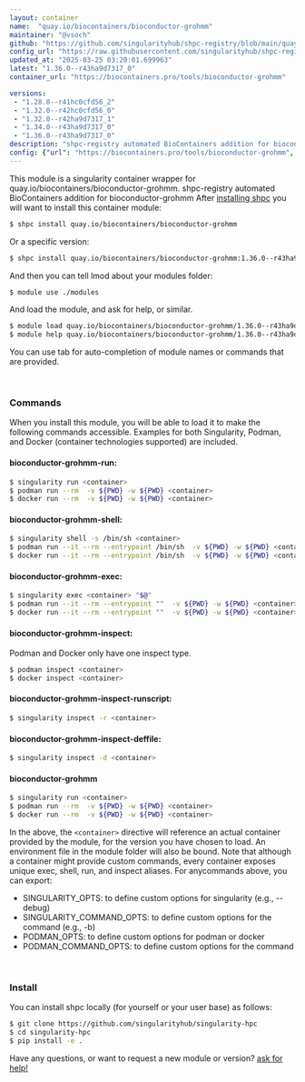 ```yaml
---
layout: container
name:  "quay.io/biocontainers/bioconductor-grohmm"
maintainer: "@vsoch"
github: "https://github.com/singularityhub/shpc-registry/blob/main/quay.io/biocontainers/bioconductor-grohmm/container.yaml"
config_url: "https://raw.githubusercontent.com/singularityhub/shpc-registry/main/quay.io/biocontainers/bioconductor-grohmm/container.yaml"
updated_at: "2025-03-25 03:20:01.699963"
latest: "1.36.0--r43ha9d7317_0"
container_url: "https://biocontainers.pro/tools/bioconductor-grohmm"

versions:
 - "1.28.0--r41hc0cfd56_2"
 - "1.32.0--r42hc0cfd56_0"
 - "1.32.0--r42ha9d7317_1"
 - "1.34.0--r43ha9d7317_0"
 - "1.36.0--r43ha9d7317_0"
description: "shpc-registry automated BioContainers addition for bioconductor-grohmm"
config: {"url": "https://biocontainers.pro/tools/bioconductor-grohmm", "maintainer": "@vsoch", "description": "shpc-registry automated BioContainers addition for bioconductor-grohmm", "latest": {"1.36.0--r43ha9d7317_0": "sha256:62d8096ced7eabc6f892ac5b043e2609f47e7d8b5c456602015c66b394755094"}, "tags": {"1.28.0--r41hc0cfd56_2": "sha256:562e3045ce67119223be37fdc69bac8f2c41c27249a01596135de0be37d1d167", "1.32.0--r42hc0cfd56_0": "sha256:5c52599b9ad2a67bd4f4616c5cad8266575c230726fd4c3c403be2c80da39dc8", "1.32.0--r42ha9d7317_1": "sha256:921e5a9376468c0a28458bcb18cdf9fea9a68f342912de6f936f4f3d11c08e14", "1.34.0--r43ha9d7317_0": "sha256:71d8b898646e8815bf30e6b8afa1d27c6496a6014e029cc4deea27057415f071", "1.36.0--r43ha9d7317_0": "sha256:62d8096ced7eabc6f892ac5b043e2609f47e7d8b5c456602015c66b394755094"}, "docker": "quay.io/biocontainers/bioconductor-grohmm"}
---
```


This module is a singularity container wrapper for quay.io/biocontainers/bioconductor-grohmm.
shpc-registry automated BioContainers addition for bioconductor-grohmm
After [installing shpc](#install) you will want to install this container module:


```bash
$ shpc install quay.io/biocontainers/bioconductor-grohmm
```

Or a specific version:

```bash
$ shpc install quay.io/biocontainers/bioconductor-grohmm:1.36.0--r43ha9d7317_0
```

And then you can tell lmod about your modules folder:

```bash
$ module use ./modules
```

And load the module, and ask for help, or similar.

```bash
$ module load quay.io/biocontainers/bioconductor-grohmm/1.36.0--r43ha9d7317_0
$ module help quay.io/biocontainers/bioconductor-grohmm/1.36.0--r43ha9d7317_0
```

You can use tab for auto-completion of module names or commands that are provided.

<br>

### Commands

When you install this module, you will be able to load it to make the following commands accessible.
Examples for both Singularity, Podman, and Docker (container technologies supported) are included.

#### bioconductor-grohmm-run:

```bash
$ singularity run <container>
$ podman run --rm  -v ${PWD} -w ${PWD} <container>
$ docker run --rm  -v ${PWD} -w ${PWD} <container>
```

#### bioconductor-grohmm-shell:

```bash
$ singularity shell -s /bin/sh <container>
$ podman run --it --rm --entrypoint /bin/sh  -v ${PWD} -w ${PWD} <container>
$ docker run --it --rm --entrypoint /bin/sh  -v ${PWD} -w ${PWD} <container>
```

#### bioconductor-grohmm-exec:

```bash
$ singularity exec <container> "$@"
$ podman run --it --rm --entrypoint ""  -v ${PWD} -w ${PWD} <container> "$@"
$ docker run --it --rm --entrypoint ""  -v ${PWD} -w ${PWD} <container> "$@"
```

#### bioconductor-grohmm-inspect:

Podman and Docker only have one inspect type.

```bash
$ podman inspect <container>
$ docker inspect <container>
```

#### bioconductor-grohmm-inspect-runscript:

```bash
$ singularity inspect -r <container>
```

#### bioconductor-grohmm-inspect-deffile:

```bash
$ singularity inspect -d <container>
```



#### bioconductor-grohmm

```bash
$ singularity run <container>
$ podman run --rm  -v ${PWD} -w ${PWD} <container>
$ docker run --rm  -v ${PWD} -w ${PWD} <container>
```


In the above, the `<container>` directive will reference an actual container provided
by the module, for the version you have chosen to load. An environment file in the
module folder will also be bound. Note that although a container
might provide custom commands, every container exposes unique exec, shell, run, and
inspect aliases. For anycommands above, you can export:

 - SINGULARITY_OPTS: to define custom options for singularity (e.g., --debug)
 - SINGULARITY_COMMAND_OPTS: to define custom options for the command (e.g., -b)
 - PODMAN_OPTS: to define custom options for podman or docker
 - PODMAN_COMMAND_OPTS: to define custom options for the command

<br>

### Install

You can install shpc locally (for yourself or your user base) as follows:

```bash
$ git clone https://github.com/singularityhub/singularity-hpc
$ cd singularity-hpc
$ pip install -e .
```

Have any questions, or want to request a new module or version? [ask for help!](https://github.com/singularityhub/singularity-hpc/issues)